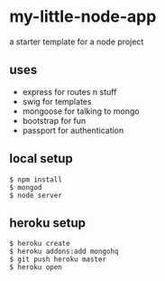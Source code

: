 my-little-node-app
===

a starter template for a node project

uses
---

* express for routes n stuff
* swig for templates
* mongoose for talking to mongo
* bootstrap for fun
* passport for authentication

local setup
---

    $ npm install
    $ mongod 
    $ node server

heroku setup
---

    $ heroku create
	$ heroku addons:add mongohq
	$ git push heroku master
	$ heroku open

